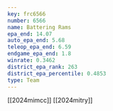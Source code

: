 ```yaml
---
key: frc6566
number: 6566
name: Battering Rams
epa_end: 14.07
auto_epa_end: 5.68
teleop_epa_end: 6.59
endgame_epa_end: 1.8
winrate: 0.3462
district_epa_rank: 263
district_epa_percentile: 0.4853
type: Team
---
```

[[2024mimcc]]
[[2024mitry]]
